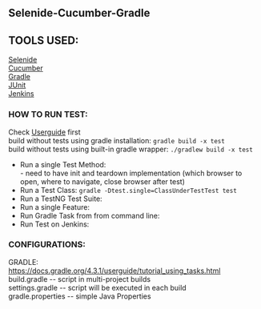 ## Selenide-Cucumber-Gradle

## TOOLS USED:<br/>
[Selenide](https://github.com/codeborne/selenide)<br/>
[Cucumber](https://github.com/cucumber/cucumber)<br/>
[Gradle](https://github.com/gradle/gradle)<br/>
[JUnit](http://junit.org/junit5/docs/current/user-guide/)<br/>
[Jenkins](https://github.com/kohsuke/jenkins)<br/>

### HOW TO RUN TEST:<br/>
Check [Userguide](https://docs.gradle.org/current/userguide/userguide.html) first<br/>
build without tests using gradle installation: `gradle build -x test`<br/>
build without tests using built-in gradle wrapper: `./gradlew build -x test`<br/>

* Run a single Test Method:<br/>
        - need to have init and teardown implementation (which browser to open, where to navigate, close browser after test)
* Run a Test Class: `gradle -Dtest.single=ClassUnderTestTest test`<br/>
* Run a TestNG Test Suite:<br/>
* Run a single Feature:<br/>
* Run Gradle Task from from command line:<br/>
* Run Test on Jenkins:<br/>

### CONFIGURATIONS:
GRADLE:<br/>
https://docs.gradle.org/4.3.1/userguide/tutorial_using_tasks.html<br/>
build.gradle -- script in multi-project builds<br/>
settings.gradle -- script will be executed in each build<br/>
gradle.properties -- simple Java Properties<br/>




